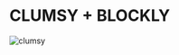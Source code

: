 # CLUMSY + BLOCKLY
![clumsy](https://res.cloudinary.com/dtuqfks4h/image/upload/v1705634151/hyr1pxmge9s6jtuipoq1.png)
